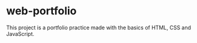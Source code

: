 # web-portfolio
This project is a portfolio practice made with the basics of HTML, CSS and JavaScript.

